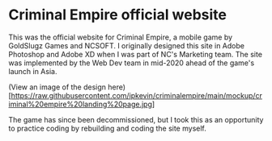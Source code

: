 # Criminal Empire official website

This was the official website for Criminal Empire, a mobile game by GoldSlugz Games and NCSOFT.  I originally designed this site in Adobe Photoshop and Adobe XD when I was part of NC's Marketing team.  The site was implemented by the Web Dev team in mid-2020 ahead of the game's launch in Asia. 

(View an image of the design here)[https://raw.githubusercontent.com/ipkevin/criminalempire/main/mockup/criminal%20empire%20landing%20page.jpg]

The game has since been decommissioned, but I took this as an opportunity to practice coding by rebuilding and coding the site myself. 
